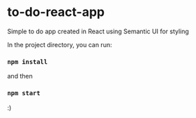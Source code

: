 # to-do-react-app
Simple to do app created in React using Semantic UI for styling


In the project directory, you can run:

### `npm install`
and then
### `npm start`

:)
